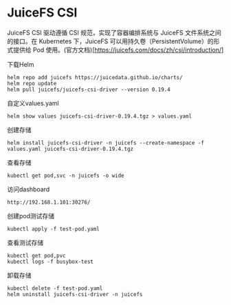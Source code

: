 # JuiceFS CSI

JuiceFS CSI 驱动遵循 CSI 规范，实现了容器编排系统与 JuiceFS 文件系统之间的接口。在 Kubernetes 下，JuiceFS 可以用持久卷（PersistentVolume）的形式提供给 Pod 使用。(官方文档)[https://juicefs.com/docs/zh/csi/introduction/]



下载Helm

```
helm repo add juicefs https://juicedata.github.io/charts/
helm repo update
helm pull juicefs/juicefs-csi-driver --version 0.19.4
```

自定义values.yaml

```
helm show values juicefs-csi-driver-0.19.4.tgz > values.yaml
```

创建存储

```
helm install juicefs-csi-driver -n juicefs --create-namespace -f values.yaml juicefs-csi-driver-0.19.4.tgz
```

查看存储

```
kubectl get pod,svc -n juicefs -o wide
```

访问dashboard

```
http://192.168.1.101:30276/
```

创建pod测试存储

```
kubectl apply -f test-pod.yaml
```

查看测试存储

```
kubectl get pod,pvc
kubectl logs -f busybox-test
```

卸载存储

```
kubectl delete -f test-pod.yaml
helm uninstall juicefs-csi-driver -n juicefs
```

